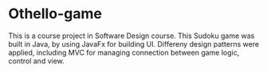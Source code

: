 # Othello-game
This is a course project in Software Design course. This Sudoku game was built in Java, by using JavaFx for building UI. Differeny design patterns were applied, including MVC for managing connection between game logic, control and view.
